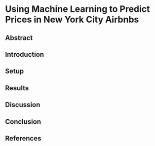 # Using Machine Learning to Predict Prices in New York City Airbnbs

## Abstract

## Introduction

## Setup 

## Results

## Discussion

## Conclusion

## References
